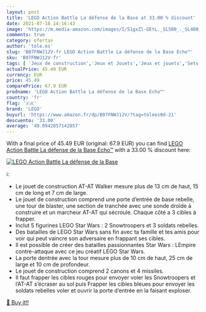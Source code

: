```yaml
---
layout: post
title: 'LEGO Action Battle La défense de la Base at 33.00 % discount'
date: 2021-07-18 14:16:43
image: 'https://m.media-amazon.com/images/I/51gxZl-GEtL._SL500_._SL400_.jpg'
comments: true
category: ofertas
author: 'tole.es'
slug: 'B07FNWJ12V-fr LEGO Action Battle La défense de la Base Echo™'
sku: 'B07FNWJ12V-fr'
tags: [ 'Jeux de construction','Jeux et Jouets','Jeux et jouets','Sets de jeux de construction','lego', ]
actualPrice: 45.49 EUR
currency: EUR
price: 45.49
comparePrice: 67.9 EUR
prodname: 'LEGO Action Battle La défense de la Base Echo™'
country: 'fr'
flag: '🇫🇷'
brand: 'LEGO'
buyurl: 'https://www.amazon.fr/dp/B07FNWJ12V/?tag=tolees0d-21'
descuento: '33.00'
average: '49.0942857142857'
---
```


With a final price of 45.49 EUR (original: 67.9 EUR) you can find [LEGO Action Battle La défense de la Base Echo™](https://www.amazon.fr/dp/B07FNWJ12V/?tag=tolees0d-21) with a  33.00 % discount here:

[![LEGO Action Battle La défense de la Base](https://m.media-amazon.com/images/I/51gxZl-GEtL._SL500_._SL400_.jpg)](https://www.amazon.fr/dp/B07FNWJ12V/?tag=tolees0d-21)

ℹ️:

- Le jouet de construction AT-AT Walker mesure plus de 13 cm de haut, 15 cm de long et 7 cm de large.
- Le jouet de construction comprend une porte d’entrée de base rebelle, une tour de blaster, une section de tranchée avec une sonde droïde à construire et un marcheur AT-AT qui sécroule. Chaque côté a 3 cibles à frapper.
- Inclut 5 figurines LEGO Star Wars : 2 Snowtroopers et 3 soldats rebelles.
- Des batailles de LEGO Star Wars sans fin avec ta famille et tes amis pour voir qui peut vaincre son adversaire en frappant ses cibles.
- Il est possible de créer des batailles passionnantes Star Wars : LEmpire contre-attaque avec ce jeu créatif LEGO Star Wars.
- La porte dentrée avec la tour mesure plus de 10 cm de haut, 25 cm de large et 10 cm de profondeur.
- Le jouet de construction comprend 2 canons et 4 missiles.
- Il faut frapper les cibles rouges pour envoyer voler les Snowtroopers et l’AT-AT s’écraser au sol puis Frapper les cibles bleues pour envoyer les soldats rebelles voler et ouvrir la porte d’entrée en la faisant exploser.

[🛒 Buy it!!](https://www.amazon.fr/dp/B07FNWJ12V/?tag=tolees0d-21)
